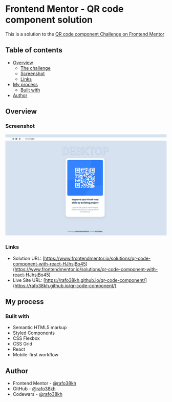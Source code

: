 # Frontend Mentor - QR code component solution

This is a solution to the [QR code component Challenge on Frontend Mentor](https://www.frontendmentor.io/challenges/qr-code-component-iux_sIO_H)

## Table of contents

- [Overview](#overview)
  - [The challenge](#the-challenge)
  - [Screenshot](#screenshot)
  - [Links](#links)
- [My process](#my-process)
  - [Built with](#built-with)
- [Author](#author)

## Overview

### Screenshot

![screenshot](/src/images/screenshot.png)

### Links

- Solution URL: [https://www.frontendmentor.io/solutions/qr-code-component-with-react-HJhsjBo45](https://www.frontendmentor.io/solutions/qr-code-component-with-react-HJhsjBo45)
- Live Site URL: [https://rafo38kh.github.io/qr-code-component/](https://rafo38kh.github.io/qr-code-component/)

## My process

### Built with

- Semantic HTML5 markup
- Styled Components
- CSS Flexbox
- CSS Grid
- React
- Mobile-first workflow

## Author

- Frontend Mentor - [@rafo38kh](https://www.frontendmentor.io/profile/rafo38kh)
- GitHub - [@rafo38kh](https://github.com/rafo38kh)
- Codewars - [@rafo38kh](https://www.codewars.com/users/rafo38kh)
